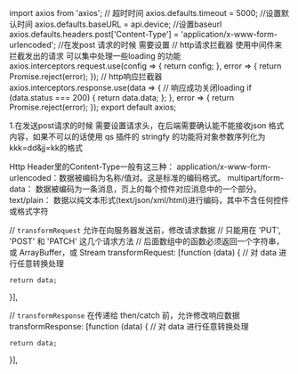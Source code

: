 import axios from 'axios';
// 超时时间
axios.defaults.timeout = 5000; //设置默认时间
axios.defaults.baseURL = api.device; //设置baseurl
axios.defaults.headers.post['Content-Type'] = 'application/x-www-form-urlencoded';   //在发post 请求的时候 需要设置
// http请求拦截器   使用中间件来拦截发出的请求 可以集中处理一些loading 的功能
axios.interceptors.request.use(config => {
 return config;
}, error => {
 return Promise.reject(error);
});
// http响应拦截器
axios.interceptors.response.use(data => { // 响应成功关闭loading
  if (data.status === 200) {
    return data.data;
  };
}, error => {
 return Promise.reject(error);
});
export default axios;

1.在发送post请求的时候 需要设置请求头，在后端需要确认能不能接收json 格式内容，如果不可以的话使用 qs 插件的 stringfy 的功能将对象参数序列化为 kkk=dd&jj=kk的格式

Http Header里的Content-Type一般有这三种：
application/x-www-form-urlencoded：数据被编码为名称/值对。这是标准的编码格式。
multipart/form-data： 数据被编码为一条消息，页上的每个控件对应消息中的一个部分。
text/plain： 数据以纯文本形式(text/json/xml/html)进行编码，其中不含任何控件或格式字符


// `transformRequest` 允许在向服务器发送前，修改请求数据
  // 只能用在 'PUT', 'POST' 和 'PATCH' 这几个请求方法
  // 后面数组中的函数必须返回一个字符串，或 ArrayBuffer，或 Stream
  transformRequest: [function (data) {
    // 对 data 进行任意转换处理

    return data;
  }],

  // `transformResponse` 在传递给 then/catch 前，允许修改响应数据
  transformResponse: [function (data) {
    // 对 data 进行任意转换处理

    return data;
  }],

